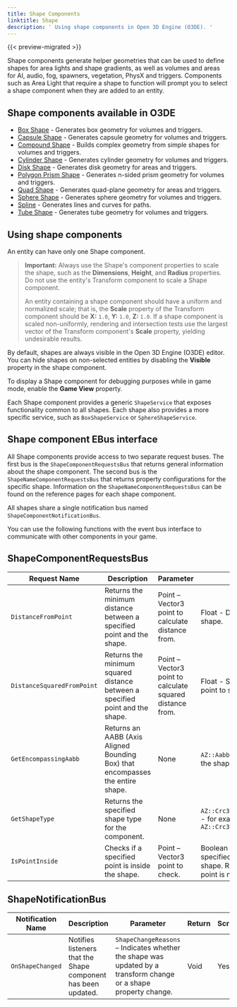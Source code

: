 ```yaml
---
title: Shape Components
linktitle: Shape
description: ' Using shape components in Open 3D Engine (O3DE). '
---
```


{{< preview-migrated >}}

Shape components generate helper geometries that can be used to define shapes for area lights and shape gradients, as well as volumes and areas for AI, audio, fog, spawners, vegetation, PhysX and triggers. Components such as Area Light that require a shape to function will prompt you to select a shape component when they are added to an entity.

## Shape components available in O3DE ##

* [Box Shape](/docs/user-guide/components/reference/shape/box-shape/) - Generates box geometry for volumes and triggers.
* [Capsule Shape](/docs/user-guide/components/reference/shape/capsule-shape/) - Generates capsule geometry for volumes and triggers.
* [Compound Shape](/docs/user-guide/components/reference/shape/compound-shape/) - Builds complex geometry from simple shapes for volumes and triggers.
* [Cylinder Shape](/docs/user-guide/components/reference/shape/cylinder-shape/) - Generates cylinder geometry for volumes and triggers.
* [Disk Shape](/docs/user-guide/components/reference/shape/disk-shape/) - Generates disk geometry for areas and triggers.
* [Polygon Prism Shape](/docs/user-guide/components/reference/shape/polygon-prism-shape/) - Generates n-sided prism geometry for volumes and triggers.
* [Quad Shape](/docs/user-guide/components/reference/shape/quad-shape/) - Generates quad-plane geometry for areas and triggers.
* [Sphere Shape](/docs/user-guide/components/reference/shape/sphere-shape/) - Generates sphere geometry for volumes and triggers.
* [Spline](/docs/user-guide/components/reference/shape/spline/) - Generates lines and curves for paths.
* [Tube Shape](/docs/user-guide/components/reference/shape/tube-shape/) - Generates tube geometry for volumes and triggers.

## Using shape components ##

An entity can have only one Shape component.

  > **Important:** Always use the Shape's component properties to scale the shape, such as the **Dimensions**, **Height**, and **Radius** properties. Do not use the entity's Transform component to scale a Shape component.
  >
  >An entity containing a shape component should have a uniform and normalized scale; that is, the **Scale** property of the Transform component should be **X:** `1.0`, **Y:** `1.0`, **Z:** `1.0`. If a shape component is scaled non-uniformly, rendering and intersection tests use the largest vector of the Transform component's **Scale** property, yielding undesirable results.
  >

By default, shapes are always visible in the Open 3D Engine (O3DE) editor. You can hide shapes on non-selected entities by disabling the **Visible** property in the shape component.

To display a Shape component for debugging purposes while in game mode, enable the **Game View** property.

Each Shape component provides a generic `ShapeService` that exposes functionality common to all shapes. Each shape also provides a more specific service, such as `BoxShapeService` or `SphereShapeService`.

## Shape component EBus interface ##

All Shape components provide access to two separate request buses. The first bus is the `ShapeComponentRequestsBus` that returns general information about the shape component. The second bus is the `ShapeNameComponentRequestsBus` that returns property configurations for the specific shape. Information on the `ShapeNameComponentRequestsBus` can be found on the reference pages for each shape component.

All shapes share a single notification bus named `ShapeComponentNotificationBus`.

You can use the following functions with the event bus interface to communicate with other components in your game.

## ShapeComponentRequestsBus ##

| Request Name | Description | Parameter | Return | Scriptable |
|-|-|-|-|-|
| `DistanceFromPoint` | Returns the minimum distance between a specified point and the shape. | Point – Vector3 point to calculate distance from.  | Float - Distance from point to shape. | Yes |
| `DistanceSquaredFromPoint` | Returns the minimum squared distance between a specified point and the shape. | Point – Vector3 point to calculate squared distance from. | Float - Squared distance from point to shape. | Yes |
| `GetEncompassingAabb` | Returns an AABB (Axis Aligned Bounding Box) that encompasses the entire shape. | None | `AZ::Aabb` that encompasses the shape.  | Yes |
| `GetShapeType` | Returns the specified shape type for the component. | None | `AZ::Crc32(<shape_type_name>)` - for example, `AZ::Crc32("Sphere")` | Yes |
| `IsPointInside` | Checks if a specified point is inside the shape.  | Point – Vector3 point to check. | Boolean - Returns `True` if the specified point is inside the shape. Returns `False` if the point is not inside the shape. | Yes |

## ShapeNotificationBus ##

| Notification Name | Description | Parameter | Return | Scriptable |
|-|-|-|-|-|
| `OnShapeChanged` | Notifies listeners that the Shape component has been updated. | `ShapeChangeReasons` – Indicates whether the shape was updated by a transform change or a shape property change. | Void | Yes |
